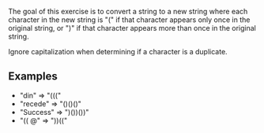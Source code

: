 The goal of this exercise is to convert a string to a new string where each character in the new string is "(" 
if that character appears only once in the original string, or ")" if that character appears more than once in the original string. 

Ignore capitalization when determining if a character is a duplicate.

Examples
-
- "din"      =>  "((("
- "recede"   =>  "()()()"
- "Success"  =>  ")())())"
- "(( @"     =>  "))((" 